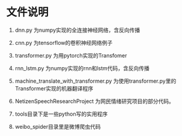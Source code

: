 # 文件说明
1. dnn.py 为numpy实现的全连接神经网络，含反向传播

2. cnn.py 为tensorflow的卷积神经网络例子
   
3. transformer.py 为用pytorch实现的Transfomer

4. rnn_lstm.py 为numpy实现的rnn和lstm代码，含反向传播

5. machine_translate_with_transformer.py 为使用transformer.py里的Transformer实现的机器翻译程序

6. NetizenSpeechResearchProject 为网民情绪研究项目的部分代码。

7. tools目录下是一些python写的实用程序

8. weibo_spider目录里是微博爬虫代码